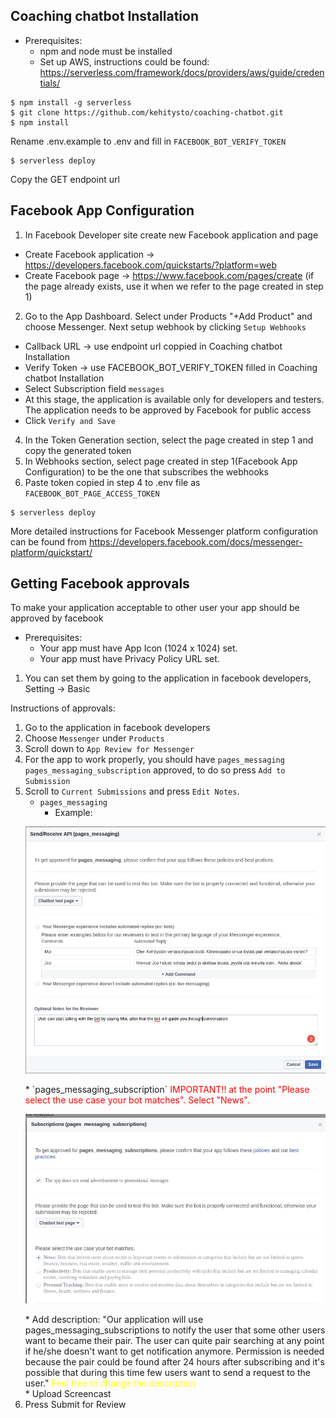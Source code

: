 ## Coaching chatbot Installation
 - Prerequisites:
    * npm and node must be installed
    * Set up AWS, instructions could be found: https://serverless.com/framework/docs/providers/aws/guide/credentials/
```
$ npm install -g serverless
$ git clone https://github.com/kehitysto/coaching-chatbot.git
$ npm install
```
Rename .env.example to .env and fill in `FACEBOOK_BOT_VERIFY_TOKEN`

```
$ serverless deploy
```
Copy the GET endpoint url

## Facebook App Configuration



1. In Facebook Developer site create new Facebook application and page
  * Create Facebook application -> https://developers.facebook.com/quickstarts/?platform=web
  * Create Facebook page -> https://www.facebook.com/pages/create (if the page already exists, use it when we refer to the page created in step 1)
2. Go to the App Dashboard. Select under Products "+Add Product" and choose Messenger.  Next setup webhook by clicking `Setup Webhooks`
  * Callback URL -> use endpoint url coppied in Coaching chatbot Installation
  * Verify Token -> use FACEBOOK_BOT_VERIFY_TOKEN filled in Coaching chatbot Installation
  * Select Subscription field `messages`
  * At this stage, the application is available only for developers and testers. The application needs to be approved by Facebook for public access
  * Click `Verify and Save`
4. In the Token Generation section, select the page created in step 1 and copy the generated token
5. In Webhooks section, select page created in step 1(Facebook App Configuration) to be the one that subscribes the webhooks
6. Paste token copied in step 4 to .env file as `FACEBOOK_BOT_PAGE_ACCESS_TOKEN`
```
$ serverless deploy
```
More detailed instructions for Facebook Messenger platform configuration can be found from https://developers.facebook.com/docs/messenger-platform/quickstart/



## Getting Facebook approvals

To make your application acceptable to other user your app should be approved by facebook  

- Prerequisites:
  * Your app must have App Icon (1024 x 1024) set.
  * Your app must have Privacy Policy URL set.
1. You can set them by going to the application in facebook developers, Setting -> Basic


Instructions of approvals:
1. Go to the application in facebook developers
2. Choose `Messenger` under `Products`
3. Scroll down to `App Review for Messenger`
4. For the app to work properly, you should have `pages_messaging` `pages_messaging_subscription` approved, to do so press `Add to Submission`
5. Scroll to `Current Submissions` and press `Edit Notes`.
    * `pages_messaging`
      * Example:
    <p align="center"><img src="/img/page-messaging.png" alt="Pages messaging"/></p>
    * `pages_messaging_subscription`  
    <span style="color : red">
      IMPORTANT!!   at the point "Please select the use case your bot matches". Select "News". </span>
        <p align="center"><img src="/img/pages-messaging-subscription.png" alt="Pages messaging"/></p>
        * Add description:
        "Our application will use pages_messaging_subscriptions to notify the user that some other users want to became their pair. The user can quite pair searching at any point if he/she doesn't want to get notification anymore.  Permission is needed because the pair could be found after 24 hours after subscribing and it's possible that during this time few users want to send a request to the user."
        <span style="color : yellow">  Feel free to change the description </span></br>
        * Upload Screencast
6. Press Submit for Review
